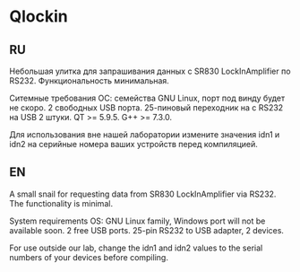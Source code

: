 # Qlockin
## RU
Небольшая улитка для запрашивания данных с SR830 LockInAmplifier по RS232.
Функциональность минимальная.

Ситемные требования
ОС: семейства GNU Linux, порт под винду будет не скоро.
2 свободных USB порта.
25-пиновый переходник нa с RS232 на USB 2 штуки.
QT >=  5.9.5.
G++ >= 7.3.0.

Для использования вне нашей лаборатории измените значения idn1 и idn2 на серийные номера ваших устройств перед компиляцией. 

## EN

A small snail for requesting data from SR830 LockInAmplifier via RS232.
The functionality is minimal.

System requirements
OS: GNU Linux family, Windows port will not be available soon.
2 free USB ports.
25-pin RS232 to USB adapter, 2 devices.

For use outside our lab, change the idn1 and idn2 values to the serial numbers of your devices before compiling.
